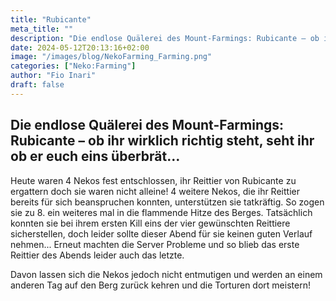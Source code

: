 ```yaml
---
title: "Rubicante"
meta_title: ""
description: "Die endlose Quälerei des Mount-Farmings: Rubicante – ob ihr wirklich richtig steht, seht ihr ob er euch eins überbrät…"
date: 2024-05-12T20:13:16+02:00
image: "/images/blog/NekoFarming_Farming.png"
categories: ["Neko:Farming"]
author: "Fio Inari"
draft: false
---
```


## Die endlose Quälerei des Mount-Farmings: Rubicante – ob ihr wirklich richtig steht, seht ihr ob er euch eins überbrät…

Heute waren 4 Nekos fest entschlossen, ihr Reittier von Rubicante zu ergattern doch sie waren nicht alleine! 4 weitere Nekos, die ihr Reittier bereits für sich beanspruchen konnten, unterstützen sie tatkräftig.
So zogen sie zu 8. ein weiteres mal in die flammende Hitze des Berges.
Tatsächlich konnten sie bei ihrem ersten Kill eins der vier gewünschten Reittiere sicherstellen, doch leider sollte dieser Abend für sie keinen guten Verlauf nehmen...
Erneut machten die Server Probleme und so blieb das erste Reittier des Abends leider auch das letzte.

Davon lassen sich die Nekos jedoch nicht entmutigen und werden an einem anderen Tag auf den Berg zurück kehren und die Torturen dort meistern!